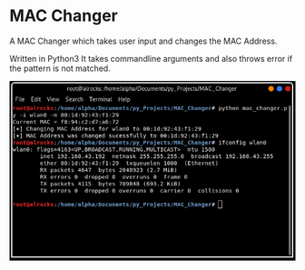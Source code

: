# MAC Changer

A MAC Changer which takes user input and changes the MAC Address.

Written in Python3
It takes commandline arguments and also throws error if the pattern is not matched.

![MAC_Changer](/Screenshot.png?raw=true "Successfully changed MAC")

